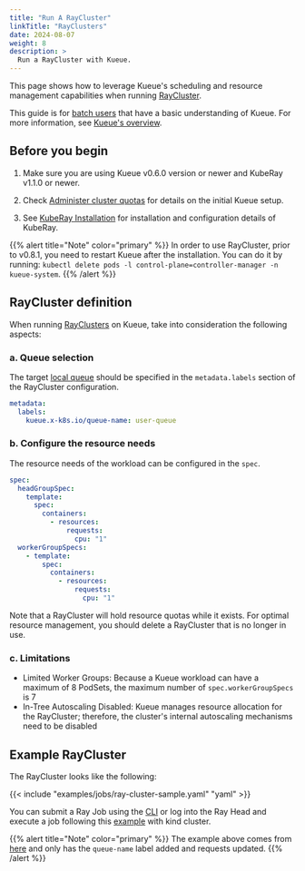 ```yaml
---
title: "Run A RayCluster"
linkTitle: "RayClusters"
date: 2024-08-07
weight: 8
description: >
  Run a RayCluster with Kueue.
---
```


This page shows how to leverage Kueue's scheduling and resource management capabilities when running [RayCluster](https://docs.ray.io/en/latest/cluster/kubernetes/getting-started/raycluster-quick-start.html).

This guide is for [batch users](/docs/tasks#batch-user) that have a basic understanding of Kueue. For more information, see [Kueue's overview](/docs/overview).

## Before you begin

1. Make sure you are using Kueue v0.6.0 version or newer and KubeRay v1.1.0 or newer.

2. Check [Administer cluster quotas](/docs/tasks/manage/administer_cluster_quotas) for details on the initial Kueue setup.

3. See [KubeRay Installation](https://docs.ray.io/en/latest/cluster/kubernetes/getting-started/raycluster-quick-start.html#step-2-deploy-a-kuberay-operator) for installation and configuration details of KubeRay.

{{% alert title="Note" color="primary" %}}
In order to use RayCluster, prior to v0.8.1, you need to restart Kueue after the installation.
You can do it by running: `kubectl delete pods -l control-plane=controller-manager -n kueue-system`.
{{% /alert %}}

## RayCluster definition

When running [RayClusters](https://docs.ray.io/en/latest/cluster/kubernetes/getting-started/raycluster-quick-start.html) on
Kueue, take into consideration the following aspects:

### a. Queue selection

The target [local queue](/docs/concepts/local_queue) should be specified in the `metadata.labels` section of the RayCluster configuration.

```yaml
metadata:
  labels:
    kueue.x-k8s.io/queue-name: user-queue
```

### b. Configure the resource needs

The resource needs of the workload can be configured in the `spec`.

```yaml
spec:
  headGroupSpec:
    template:
      spec:
        containers:
          - resources:
              requests:
                cpu: "1"
  workerGroupSpecs:
    - template:
        spec:
          containers:
            - resources:
                requests:
                  cpu: "1"
```

Note that a RayCluster will hold resource quotas while it exists. For optimal resource management, you should delete a RayCluster that is no longer in use.

### c. Limitations
- Limited Worker Groups: Because a Kueue workload can have a maximum of 8 PodSets, the maximum number of `spec.workerGroupSpecs` is 7
- In-Tree Autoscaling Disabled: Kueue manages resource allocation for the RayCluster; therefore, the cluster's internal autoscaling mechanisms need to be disabled

## Example RayCluster

The RayCluster looks like the following:

{{< include "examples/jobs/ray-cluster-sample.yaml" "yaml" >}}

You can submit a Ray Job using the [CLI](https://docs.ray.io/en/latest/cluster/running-applications/job-submission/quickstart.html) or log into the Ray Head and execute a job following this [example](https://ray-project.github.io/kuberay/deploy/helm-cluster/#end-to-end-example) with kind cluster.

{{% alert title="Note" color="primary" %}}
The example above comes from [here](https://raw.githubusercontent.com/ray-project/kuberay/v1.4.2/ray-operator/config/samples/ray-cluster.complete.yaml)
and only has the `queue-name` label added and requests updated.
{{% /alert %}}